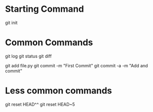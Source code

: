 Starting Command
================

git init

Common Commands
===============

git log
git status
git diff

git add file.py
git commit -m "First Commit"
git commit -a -m "Add and commit"

Less common commands
====================

git reset HEAD^^
git reset HEAD~5
